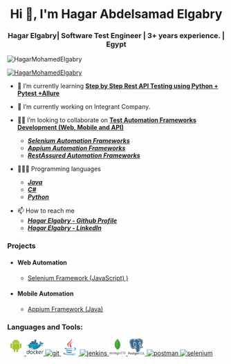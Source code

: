 <h1 align="center">Hi 👋, I'm Hagar Abdelsamad Elgabry </h1>
<h3 align="center">Hagar Elgabry| Software Test Engineer | 3+ years experience. | Egypt</h3>

<p align="left"> <img src="https://komarev.com/ghpvc/?username=HagarMohamedElgabry&label=Profile%20views&color=0e75b6&style=flat" alt="HagarMohamedElgabry" /> </p>

<p align="left"> <a href="https://github.com/ryo-ma/github-profile-trophy"><img src="https://github-profile-trophy.vercel.app/?username=HagarMohamedElgabry" alt="HagarMohamedElgabry" /></a> </p>

- 🌱 I’m currently learning <a href ="https://www.udemy.com/course/api-testing-python/"><b> Step by Step Rest API Testing using Python + Pytest +Allure </b> </a>

- 🔭 I’m currently working on Integrant Company. <a href ="https://integrant.com/"></a>


<!-- - All of my projects are available at <a href="https://github.com/HagarMohamedElgabry"><b>Hagar Elgabry - Github Profile</b></a>
 -->
<!-- - 💻 All of my projects are available at <a href="https://github.com/HagarMohamedElgabry"><b>Hagar Elgabry - Github Profile</b></a> -->

- 👨‍💻 I’m looking to collaborate on <a href="https://github.com/HagarMohamedElgabry"><b> Test Automation Frameworks Development (Web, Mobile and API)</b></a>
	- <a href="https://github.com/stars/rajatt95/lists/selenium-automation-frameworks"> <b> <i> Selenium Automation Frameworks </i> </b> </a>
	- <a href="https://github.com/stars/rajatt95/lists/appium-automation-frameworks"> <b> <i> Appium Automation Frameworks </i> </b> </a>	
	- <a href="https://github.com/stars/rajatt95/lists/restassured-automation-framework"> <b> <i> RestAssured Automation Frameworks </i> </b> </a>

- 👨🏽‍💻 Programming languages
	- <a href="https://github.com/stars/HagarMohamedElgabry/lists/programming-language-java"> <b> <i> Java </i> </b> </a>
	- <a href="https://github.com/stars/HagarMohamedElgabry/lists/programming-language-C#"> <b> <i> C# </i> </b> </a>
	- <a href="https://github.com/stars/HagarMohamedElgabry/lists/programming-language-python"> <b> <i> Python </i> </b> </a>


<!-- - 📫 How to reach me **hagar.elgabry26@gmail.com** and <a href="https://github.com/HagarMohamedElgabry"> <b> Hagar Github Page</b></a>
 -->
- 📫 How to reach me 
	- <a href="https://github.com/HagarMohamedElgabry/"> <b> <i> Hagar Elgabry - Github Profile </i> </b> </a>	
	- <a href="https://www.linkedin.com/in/hagar-el-gabry"> <b> <i> Hagar Elgabry - LinkedIn </i> </b> </a>	

<!-- 
<h3 align="left">Connect with me:</h3>
<p align="left"> <a href="https://www.linkedin.com/in/hagar-el-gabry" target="blank"><img align="center" src="https://raw.githubusercontent.com/rahuldkjain/github-profile-readme-generator/master/src/images/icons/Social/linked-in-alt.svg" alt="rajat-v-3b0685128/" height="30" width="40" /></a></p>
 -->
<!-- <ul class="icons">
	<li><a href="https://www.linkedin.com/in/hagar-el-gabry" class="icon brands fa-linkedin"><span class="label">LinkedIn</span></a></li>
	<li><a href="https://github.com/HagarMohamedElgabry" class="icon brands fa-github"><span class="label">GitHub</span></a></li>
	<li><a href="https://github.com/HagarMohamedElgabry class="icon brands fa-github-alt"><span class="label">GitHub Page</span></a></li>
</ul> -->

<article>
	<h3>Projects</h3>
		<ul>
			<li><h4>Web Automation</h4></li>
			<ul style="list-style-type:circle">
				<li> <a href="https://github.com/HagarMohamedElgabry/Automation-Using-JavaScript"> Selenium Framework (JavaScript) )</a> </li>			</ul>
		</ul>
		<ul>
			<li><h4>Mobile Automation</h4></li>
			<ul style="list-style-type:circle">
				<li> <a target="_blank" href="https://github.com/HagarMohamedElgabry/AppiumAutomationFrameworkUsingJava"> 
                        Appium Framework (Java) </a> </li>
			
		
</article>

<h3 align="left">Languages and Tools:</h3>
<p align="left"> <a href="https://developer.android.com" target="_blank" rel="noreferrer"> <img src="https://raw.githubusercontent.com/devicons/devicon/master/icons/android/android-original-wordmark.svg" alt="android" width="40" height="40"/> </a> <a href="https://www.docker.com/" target="_blank" rel="noreferrer"> <img src="https://raw.githubusercontent.com/devicons/devicon/master/icons/docker/docker-original-wordmark.svg" alt="docker" width="40" height="40"/> </a> <a href="https://git-scm.com/" target="_blank" rel="noreferrer"> <img src="https://www.vectorlogo.zone/logos/git-scm/git-scm-icon.svg" alt="git" width="40" height="40"/> </a> <a href="https://www.java.com" target="_blank" rel="noreferrer"> <img src="https://raw.githubusercontent.com/devicons/devicon/master/icons/java/java-original.svg" alt="java" width="40" height="40"/> </a> <a href="https://www.jenkins.io" target="_blank" rel="noreferrer"> <img src="https://www.vectorlogo.zone/logos/jenkins/jenkins-icon.svg" alt="jenkins" width="40" height="40"/> </a> <a href="https://www.mongodb.com/" target="_blank" rel="noreferrer"> <img src="https://raw.githubusercontent.com/devicons/devicon/master/icons/mongodb/mongodb-original-wordmark.svg" alt="mongodb" width="40" height="40"/> </a> <a href="https://www.postgresql.org" target="_blank" rel="noreferrer"> <img src="https://raw.githubusercontent.com/devicons/devicon/master/icons/postgresql/postgresql-original-wordmark.svg" alt="postgresql" width="40" height="40"/> </a> <a href="https://postman.com" target="_blank" rel="noreferrer"> <img src="https://www.vectorlogo.zone/logos/getpostman/getpostman-icon.svg" alt="postman" width="40" height="40"/> </a> <a href="https://www.selenium.dev" target="_blank" rel="noreferrer"> <img src="https://raw.githubusercontent.com/detain/svg-logos/780f25886640cef088af994181646db2f6b1a3f8/svg/selenium-logo.svg" alt="selenium" width="40" height="40"/> </a> </p>
